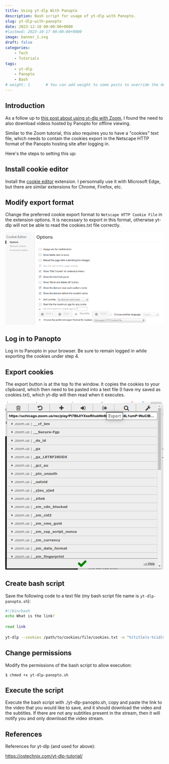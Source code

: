 ```yaml
---
title: Using yt-dlp With Panopto
description: Bash script for usage of yt-dlp with Panopto.
slug: yt-dlp-with-panopto
date: 2023-12-10 00:00:00+0000
#lastmod: 2023-10-17 00:00:00+0000
image: banner_1.svg
draft: false
categories:
    - Tech
    - Tutorials
tags:
    - yt-dlp
    - Panopto
    - Bash
# weight: 1       # You can add weight to some posts to override the default sorting (date descending)
---
```


## Introduction

As a follow up to [this post about using yt-dlp with Zoom](https://www.jaredszajkowski.com/p/using-yt-dlp-with-zoom/), I found the need to also download videos hosted by Panopto for offline viewing.

Similar to the Zoom tutorial, this also requires you to have a "cookies" text file, which needs to contain the cookies export in the Netscape HTTP format of the Panopto hosting site after logging in.

Here's the steps to setting this up:

## Install cookie editor

Install the [cookie editor](https://microsoftedge.microsoft.com/addons/detail/cookie-editor/ajfboaconbpkglpfanbmlfgojgndmhmc) extension. I personnally use it with Microsoft Edge, but there are similar extensions for Chrome, Firefox, etc.

## Modify export format

Change the preferred cookie export format to `Netscape HTTP Cookie File` in the extension options. It is necessary to export in this format, otherwise yt-dlp will not be able to read the cookies.txt file correctly.

![Modify preferred export format](Modify_preferred_export_format.png)

## Log in to Panopto

Log in to Panopto in your browser. Be sure to remain logged in while exporting the cookies under step 4.

## Export cookies

The export button is at the top fo the window. It copies the cookies to your clipboard, which then need to be pasted into a text file (I have my saved as cookies.txt), which yt-dlp will then read when it executes.

![Export cookies](Export_cookies.png)

## Create bash script

Save the following code to a text file (my bash script file name is `yt-dlp-panopto.sh`):

```bash
#!/bin/bash
echo What is the link?

read link

yt-dlp --cookies /path/to/cookies/file/cookies.txt -o "%(title)s-%(id)s.%(ext)s" --write-subs $link
```

## Change permissions

Modify the permissions of the bash script to allow execution:

    $ chmod +x yt-dlp-panopto.sh

## Execute the script

Execute the bash script with ./yt-dlp-panopto.sh, copy and paste the link to the video that you would like to save, and it should download the video and the subtitles. If there are not any subtitles present in the stream, then it will notify you and only download the video stream.

## References

References for yt-dlp (and used for above):

https://ostechnix.com/yt-dlp-tutorial/